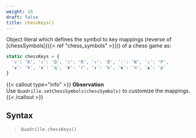 ```yaml
---
weight: 10
draft: false
title: chessKeys()
---
```


Object literal which defines the symbol to key mappings (reverse of [chessSymbols]({{< ref "chess_symbols" >}})) of a chess game as:

```js
static chessKeys = {
  '♔': 'K', '♕': 'Q', '♖': 'R', '♗': 'B', '♘': 'N', '♙': 'P', 
  '♚': 'k', '♛': 'q', '♜': 'r', '♝': 'b', '♞': 'n', '♟': 'p'
}
```

{{< callout type="info" >}}
**Observation**\
Use `Quadrille.setChessSymbols(chessSymbols)` to customize the mappings.
{{< /callout >}}

## Syntax

> `Quadrille.chessKeys()`
